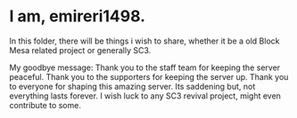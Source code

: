 # I am, emireri1498.
In this folder, there will be things i wish to share, whether it be a old Block Mesa related project or generally SC3.
              

My goodbye message:
Thank you to the staff team for keeping the server peaceful.
Thank you to the supporters for keeping the server up.
Thank you to everyone for shaping this amazing server.
Its saddening but, not everything lasts forever.
I wish luck to any SC3 revival project, might even contribute to some.

